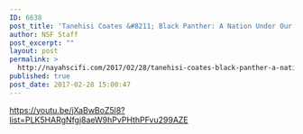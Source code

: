 ```yaml
---
ID: 6638
post_title: 'Tanehisi Coates &#8211; Black Panther: A Nation Under Our Feet, Part 2 of 12'
author: NSF Staff
post_excerpt: ""
layout: post
permalink: >
  http://nayahscifi.com/2017/02/28/tanehisi-coates-black-panther-a-nation-under-our-feet-part-2-of-12/
published: true
post_date: 2017-02-28 15:00:47
---
```

https://youtu.be/jXaBwBoZ5l8?list=PLK5HARgNfgj8aeW9hPvPHthPFvu299AZE